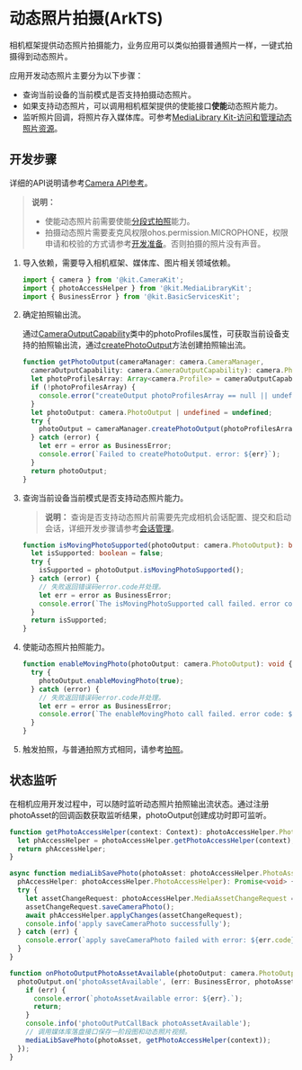 # 动态照片拍摄(ArkTS)

相机框架提供动态照片拍摄能力，业务应用可以类似拍摄普通照片一样，一键式拍摄得到动态照片。

应用开发动态照片主要分为以下步骤：

- 查询当前设备的当前模式是否支持拍摄动态照片。
- 如果支持动态照片，可以调用相机框架提供的使能接口**使能**动态照片能力。
- 监听照片回调，将照片存入媒体库。可参考[MediaLibrary Kit-访问和管理动态照片资源](../medialibrary/photoAccessHelper-movingphoto.md)。

## 开发步骤

详细的API说明请参考[Camera API参考](../../reference/apis-camera-kit/arkts-apis-camera.md)。

> **说明：**
>
> - 使能动态照片前需要使能[分段式拍照](camera-deferred-capture.md)能力。
> - 拍摄动态照片需要麦克风权限ohos.permission.MICROPHONE，权限申请和校验的方式请参考[开发准备](camera-preparation.md)。否则拍摄的照片没有声音。

1. 导入依赖，需要导入相机框架、媒体库、图片相关领域依赖。

   ```ts
   import { camera } from '@kit.CameraKit';
   import { photoAccessHelper } from '@kit.MediaLibraryKit';
   import { BusinessError } from '@kit.BasicServicesKit';
   ```

2. 确定拍照输出流。

   通过[CameraOutputCapability](../../reference/apis-camera-kit/arkts-apis-camera-i.md#cameraoutputcapability)类中的photoProfiles属性，可获取当前设备支持的拍照输出流，通过[createPhotoOutput](../../reference/apis-camera-kit/arkts-apis-camera-CameraManager.md#createphotooutput11)方法创建拍照输出流。

   ```ts
   function getPhotoOutput(cameraManager: camera.CameraManager, 
     cameraOutputCapability: camera.CameraOutputCapability): camera.PhotoOutput | undefined {
     let photoProfilesArray: Array<camera.Profile> = cameraOutputCapability.photoProfiles;
     if (!photoProfilesArray) {
       console.error("createOutput photoProfilesArray == null || undefined");
     }
     let photoOutput: camera.PhotoOutput | undefined = undefined;
     try {
       photoOutput = cameraManager.createPhotoOutput(photoProfilesArray[0]);
     } catch (error) {
       let err = error as BusinessError;
       console.error(`Failed to createPhotoOutput. error: ${err}`);
     }
     return photoOutput;
   }
   ```

3. 查询当前设备当前模式是否支持动态照片能力。

    > **说明：**
    > 查询是否支持动态照片前需要先完成相机会话配置、提交和启动会话，详细开发步骤请参考[会话管理](camera-session-management.md)。

    ```ts
    function isMovingPhotoSupported(photoOutput: camera.PhotoOutput): boolean {
      let isSupported: boolean = false;
      try {
        isSupported = photoOutput.isMovingPhotoSupported();
      } catch (error) {
        // 失败返回错误码error.code并处理。
        let err = error as BusinessError;
        console.error(`The isMovingPhotoSupported call failed. error code: ${err.code}`);
      }
      return isSupported;
    }
    ```

4. 使能动态照片拍照能力。

   ```ts
   function enableMovingPhoto(photoOutput: camera.PhotoOutput): void {
     try {
       photoOutput.enableMovingPhoto(true);
     } catch (error) {
       // 失败返回错误码error.code并处理。
       let err = error as BusinessError;
       console.error(`The enableMovingPhoto call failed. error code: ${err.code}`);
     }
   }
   ```

5. 触发拍照，与普通拍照方式相同，请参考[拍照](camera-shooting.md)。

## 状态监听

在相机应用开发过程中，可以随时监听动态照片拍照输出流状态。通过注册photoAsset的回调函数获取监听结果，photoOutput创建成功时即可监听。

   ```ts
   function getPhotoAccessHelper(context: Context): photoAccessHelper.PhotoAccessHelper {
     let phAccessHelper = photoAccessHelper.getPhotoAccessHelper(context);
     return phAccessHelper;
   }

   async function mediaLibSavePhoto(photoAsset: photoAccessHelper.PhotoAsset,
     phAccessHelper: photoAccessHelper.PhotoAccessHelper): Promise<void> {
     try {
       let assetChangeRequest: photoAccessHelper.MediaAssetChangeRequest = new photoAccessHelper.MediaAssetChangeRequest(photoAsset);
       assetChangeRequest.saveCameraPhoto();
       await phAccessHelper.applyChanges(assetChangeRequest);
       console.info('apply saveCameraPhoto successfully');
     } catch (err) {
       console.error(`apply saveCameraPhoto failed with error: ${err.code}, ${err.message}`);
     }
   }

   function onPhotoOutputPhotoAssetAvailable(photoOutput: camera.PhotoOutput, context: Context): void {
     photoOutput.on('photoAssetAvailable', (err: BusinessError, photoAsset: photoAccessHelper.PhotoAsset): void => {
       if (err) {
         console.error(`photoAssetAvailable error: ${err}.`);
         return;
       }
       console.info('photoOutPutCallBack photoAssetAvailable');
       // 调用媒体库落盘接口保存一阶段图和动态照片视频。
       mediaLibSavePhoto(photoAsset, getPhotoAccessHelper(context));
     });
   }
   ```
